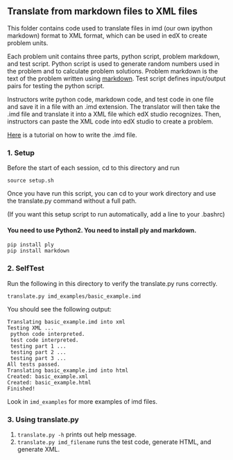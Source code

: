 ## Translate from markdown files to XML files

This folder contains code used to translate files in imd (our own ipython markdown) format to XML format, which can be used in edX to create problem units.

Each problem unit contains three parts, python script, problem markdown, and test script. Python script is used to generate random numbers used in the problem and to calculate problem solutions. Problem markdown is the text of the problem written using [markdown](https://daringfireball.net/projects/markdown/syntax). Test script defines input/output pairs for testing the python script.

Instructors write python code, markdown code, and test code in one file and save it in a file with an .imd extension. The translator will then take the .imd file and translate it into a XML file which edX studio recognizes. Then, instructors can paste the XML code into edX studio to create a problem.

[Here](https://github.com/ucsd-edx/edX-extensions/tree/master/edX-markdown/README.md) is a tutorial on how to write the .imd file.

### 1. Setup
Before the start of each session, cd to this directory and run

	source setup.sh

Once you have run this script, you can cd to your work directory and use the translate.py command without a full path.

(If you want this setup script to run automatically, add a line to your .bashrc)

#### You need to use Python2. You need to install ply and markdown.

	pip install ply
	pip install markdown


### 2. SelfTest
Run the following in this directory to verify the translate.py runs correctly.

	translate.py imd_examples/basic_example.imd

You should see the following output:

	Translating basic_example.imd into xml
	Testing XML ...
	 python code interpreted.
	 test code interpreted.
	 testing part 1 ...
	 testing part 2 ...
	 testing part 3 ...
	All tests passed.
	Translating basic_example.imd into html
	Created: basic_example.xml
	Created: basic_example.html
	Finished!

Look in ```imd_examples``` for more examples of imd files.

### 3. Using translate.py
1. ```translate.py -h``` prints out help message.
2. ```translate.py imd_filename``` runs the test code, generate HTML, and generate XML.

